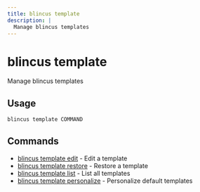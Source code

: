 ```yaml
---
title: blincus template
description: | 
  Manage blincus templates
---
```


# blincus template

Manage blincus templates

## Usage

```bash
blincus template COMMAND
```

## Commands

- [blincus template edit](/cli/template/edit) - Edit a template
- [blincus template restore](/cli/template/restore) - Restore a template
- [blincus template list](/cli/template/list) - List all templates
- [blincus template personalize](/cli/template/personalize) - Personalize default templates


